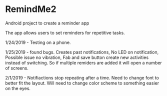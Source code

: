 # RemindMe2
Android project to create a reminder app

The app allows users to set reminders for repetitive tasks.

1/24/2019 - Testing on a phone.


1/25/2019 - found bugs. Creates past notifications,
                        No LED on notification, Possible issue no vibration,
                        Fab and save button create new activities instead of switching. So if multiple remiders are added it will open a                           number of screens.
                        
2/1/2019 - Notifiactions stop repeating after a time. Need to change font to better fit the layout. Will need to change color scheme to something easier on the eyes.                         

